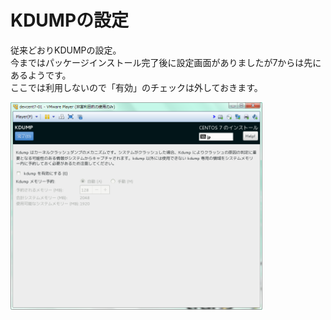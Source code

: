 # KDUMPの設定
従来どおりKDUMPの設定。  
今まではパッケージインストール完了後に設定画面がありましたが7からは先にあるようです。  
ここでは利用しないので「有効」のチェックは外しておきます。  

<img src="images/centos7_009.png" width="80%" />  
